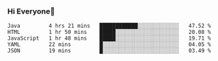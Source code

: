 ### Hi Everyone👋
<!--START_SECTION:waka-->
```text
Java         4 hrs 21 mins   ████████████░░░░░░░░░░░░░   47.52 % 
HTML         1 hr 50 mins    █████░░░░░░░░░░░░░░░░░░░░   20.08 % 
JavaScript   1 hr 48 mins    █████░░░░░░░░░░░░░░░░░░░░   19.71 % 
YAML         22 mins         █░░░░░░░░░░░░░░░░░░░░░░░░   04.05 % 
JSON         19 mins         █░░░░░░░░░░░░░░░░░░░░░░░░   03.49 % 
```
<!--END_SECTION:waka-->


<!--
**YeonSeong-Lee/YeonSeong-Lee** is a ✨ _special_ ✨ repository because its `README.md` (this file) appears on your GitHub profile.

Here are some ideas to get you started:

- 🔭 I’m currently working on ...
- 🌱 I’m currently learning ...
- 👯 I’m looking to collaborate on ...
- 🤔 I’m looking for help with ...
- 💬 Ask me about ...
- 📫 How to reach me: ...
- 😄 Pronouns: ...
- ⚡ Fun fact: ...
-->
